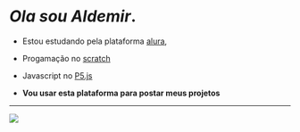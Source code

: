 # ***Ola sou Aldemir***. 

- Estou estudando pela plataforma [alura](https://www.alura.com.br/),
- Progamação no [scratch](https://scratch.mit.edu/) 
- Javascript no [P5.js](https://p5js.org/)

- **Vou usar esta plataforma para postar meus projetos**


***

![](https://media.tenor.com/nz-5u-LMZgEAAAAM/deltarune-dance.gif)
